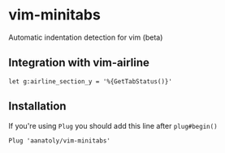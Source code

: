 # vim-minitabs
Automatic indentation detection for vim (beta)

## Integration with vim-airline

```vim
let g:airline_section_y = '%{GetTabStatus()}'
```

## Installation
If you're using `Plug` you should add this line after `plug#begin()`
```vim
Plug 'aanatoly/vim-minitabs'
```
